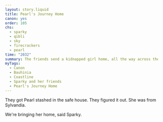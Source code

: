 ```yaml
---
layout: story.liquid
title: Pearl's Journey Home
canon: yes
order: 105
chs:
  - sparky
  - qibli
  - sky
  - firecrackers
  - pearl
time: "2032"
summary: The friends send a kidnapped girl home, all the way across the continent. When the journey ends, everything stays the same, and yet no one is the same anymore.
myTags:
  - Canon
  - Bauhinia
  - Coastline
  - Sparky and her friends
  - Pearl's Journey Home
---
```


They got Pearl stashed in the safe house. They figured it out. She was from Sylvandia.

We're bringing her home, said Sparky.
